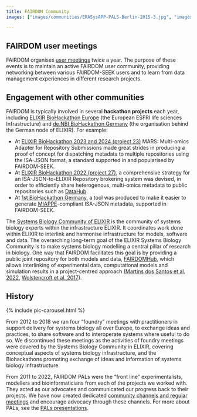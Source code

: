 ```yaml
---
title: FAIRDOM Community
images: ["images/communities/ERASysAPP-PALS-Berlin-2015-3.jpg", "images/communities/Gruppe_15-09-15_0005_a_0.jpg","images/communities/neu1.jpg","images/communities/neu7.jpg","images/communities/neu8.jpg", "images/communities/old1.jpg", "images/communities/old2.jpg", "images/communities/old5.jpg", "images/communities/Workshop_Olga_Krebs_157.jpg"]

---
```


## FAIRDOM user meetings

FAIRDOM organises [user meetings](https://fair-dom.org/events) twice a year. The purpose of these events is to maintain an active FAIRDOM user community, providing networking between various FAIRDOM-SEEK users and to learn from data management experiences in different research projects. 

## Engagement with other communities

FAIRDOM is typically involved in several **hackathon projects** each year, including [ELIXIR BioHackathon Europe](https://biohackathon-europe.org) (the European ESFRI life sciences Infrastructure) and [de.NBI BioHackathon Germany](https://www.denbi.de/de-nbi-events) (the organisation behind the German node of ELIXIR). For example:

- At [ELIXIR BioHackathon 2023 and 2024 (project 23)](https://github.com/elixir-europe/biohackathon-projects-2024/blob/main/23.md) MARS: Multi-omics Adapter for Repository Submissions made great strides in producing a proof of concept for dispatching metadata to multiple repositories using the ISA-JSON format, a standard supported in and popularised by FAIRDOM-SEEK.
- At [ELIXIR BioHackathon 2022 (project 27)](https://github.com/elixir-europe/biohackathon-projects-2022/blob/main/27/paper.md), a comprehensive strategy for an ISA-JSON-to-ELIXIR Repository brokering system was devised, in order to efficiently share heterogenous, multi-omics metadata to public repositories such as [DataHub](/fairdom-in-use/Datahub).
- At [1st BioHackathon Germany](https://www.denbi.de/de-nbi-events/1479-miappe-wizard-enabling-easy-creation-of-miappe-compliant-isa-metadata-for-plant-phenotyping-experiments), a tool was produced to make it easier to generate [MIAPPE](/fairdom-in-use/plant-is-and-miappe)-compliant ISA-JSON metadata, supported in FAIRDOM-SEEK. 

The [Systems Biology Community of ELIXIR](https://elixir-europe.org/communities/systems-biology) is the community of systems biology experts within the infrastructure ELIXIR. It coordinates work done within ELIXIR to interlink and harmonise infrastructure for models, software and data. The overarching long-term goal of the ELIXIR Systems Biology Community is to make systems biology modelling a central pillar of research in biology. 
One way that FAIRDOM facilitates this goal is by providing a public joint repository for both models and data, [FAIRDOMHub](/fairdom-in-use/fairdomhub), 
which allows interlinking of experimental data, computational models and simulation results in a project-centred approach 
([Martins dos Santos et al. 2022](https://f1000research.com/articles/11-1265/v1), [Wolstencroft et al. 2017](https://doi.org/10.1093/nar/gkw1032)).


## History

{% include pic-carousel.html %}

From 2012 to 2018 we ran four “foundry” meetings with practitioners in support delivery for systems biology all over Europe, to exchange ideas and practices, to share software and to interoperate systems where useful to do so. We discontinued these meetings as the activities of foundry meetings were covered by the Systems Biology Community in ELIXIR, covering  conceptual aspects of systems biology infrastructure, and the Biohackathons promoting exchange of ideas and information of systems biology infrastructure.

From 2011 to 2022, FAIRDOM PALs were the “front line” experimentalists, modellers and bioinformaticians from each of the projects we worked with. They acted as our advocates and communicated our progress back to their projects. We have now created dedicated [community channels and regular meetings](/get_involved) and encourage advocacy through these channels. For more about PALs, see the [PALs presentations](https://fairdomhub.org/presentations?filter%5Bquery%5D=pals&order=created_at_desc). 
